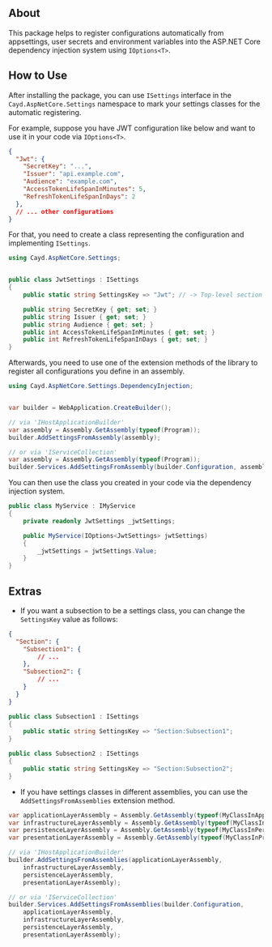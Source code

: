 ## About
This package helps to register configurations automatically from appsettings, user secrets and environment variables into the ASP.NET Core dependency injection system using `IOptions<T>`.

## How to Use
After installing the package, you can use `ISettings` interface in the `Cayd.AspNetCore.Settings` namespace to mark your settings classes for the automatic registering.

For example, suppose you have JWT configuration like below and want to use it in your code via `IOptions<T>`.
```json
{
  "Jwt": {
    "SecretKey": "...",
    "Issuer": "api.example.com",
    "Audience": "example.com",
    "AccessTokenLifeSpanInMinutes": 5,
    "RefreshTokenLifeSpanInDays": 2
  },
  // ... other configurations
}
```

For that, you need to create a class representing the configuration and implementing `ISettings`.
```csharp
using Cayd.AspNetCore.Settings;


public class JwtSettings : ISettings
{
    public static string SettingsKey => "Jwt"; // -> Top-level section name of your configuration

    public string SecretKey { get; set; }
    public string Issuer { get; set; }
    public string Audience { get; set; }
    public int AccessTokenLifeSpanInMinutes { get; set; }
    public int RefreshTokenLifeSpanInDays { get; set; }
}
```

Afterwards, you need to use one of the extension methods of the library to register all configurations you define in an assembly.
```csharp
using Cayd.AspNetCore.Settings.DependencyInjection;


var builder = WebApplication.CreateBuilder();

// via 'IHostApplicationBuilder'
var assembly = Assembly.GetAssembly(typeof(Program));
builder.AddSettingsFromAssembly(assembly);

// or via 'IServiceCollection'
var assembly = Assembly.GetAssembly(typeof(Program));
builder.Services.AddSettingsFromAssembly(builder.Configuration, assembly);
```

You can then use the class you created in your code via the dependency injection system.
```csharp
public class MyService : IMyService
{
    private readonly JwtSettings _jwtSettings;

    public MyService(IOptions<JwtSettings> jwtSettings)
    {
        _jwtSettings = jwtSettings.Value;
    }
}
```

## Extras
- If you want a subsection to be a settings class, you can change the `SettingsKey` value as follows:
```json
{
  "Section": {
    "Subsection1": {
        // ...
    },
    "Subsection2": {
        // ...
    }
  }
}
```
```csharp
public class Subsection1 : ISettings
{
    public static string SettingsKey => "Section:Subsection1";
}

public class Subsection2 : ISettings
{
    public static string SettingsKey => "Section:Subsection2";
}
```

- If you have settings classes in different assemblies, you can use the `AddSettingsFromAssemblies` extension method.
```csharp
var applicationLayerAssembly = Assembly.GetAssembly(typeof(MyClassInApplicationLayer));
var infrastructureLayerAssembly = Assembly.GetAssembly(typeof(MyClassInInfrastructureLayer));
var persistenceLayerAssembly = Assembly.GetAssembly(typeof(MyClassInPersistenceLayer));
var presentationLayerAssembly = Assembly.GetAssembly(typeof(MyClassInPresentationLayer));

// via 'IHostApplicationBuilder'
builder.AddSettingsFromAssemblies(applicationLayerAssembly,
    infrastructureLayerAssembly,
    persistenceLayerAssembly,
    presentationLayerAssembly);

// or via 'IServiceCollection'
builder.Services.AddSettingsFromAssemblies(builder.Configuration,
    applicationLayerAssembly,
    infrastructureLayerAssembly,
    persistenceLayerAssembly,
    presentationLayerAssembly);
```